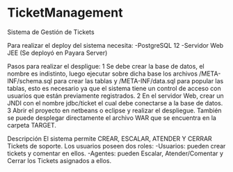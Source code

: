 # TicketManagement
Sistema de Gestión de Tickets

Para realizar el deploy del sistema necesita:
-PostgreSQL 12
-Servidor Web JEE (Se deployó en Payara Server)

Pasos para realizar el despligue:
1 Se debe crear la base de datos, el nombre es indistinto, luego ejecutar sobre dicha base los archivos /META-INF/schema.sql para crear las tablas y /META-INF/data.sql
  para popular las tablas, esto es necesario ya que el sistema tiene un control de acceso con usuarios que están previamente registrados.
2 En el servidor Web, crear un JNDI con el nombre jdbc/ticket el cual debe conectarse a la base de datos.
3 Abrir el proyecto en netbeans o eclipse y realizar el despliegue. También se puede desplegar directamente el archivo WAR que se encuentra en la carpeta TARGET.

Descripción
El sistema permite CREAR, ESCALAR, ATENDER Y CERRAR Tickets de soporte.
Los usuarios poseen dos roles: 
-Usuarios: pueden crear tickets y comentar en ellos.
-Agentes: pueden Escalar, Atender/Comentar y Cerrar los Tickets asignados a ellos.


